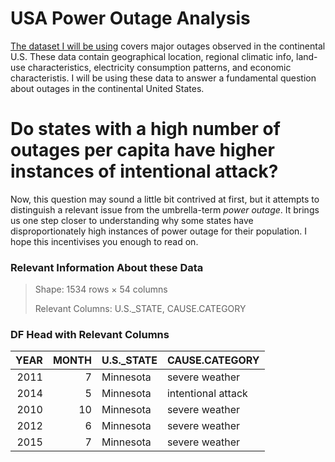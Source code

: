 # USA Power Outage Analysis
[The dataset I will be using](https://engineering.purdue.edu/LASCI/research-data/outages/outagerisks) covers major outages observed in the continental U.S. These data contain geographical location, regional climatic info, land-use characteristics, electricity consumption patterns, and economic characteristis. I will be using these data to answer a fundamental question about outages in the continental United States. 
# Do states with a high number of outages per capita have higher instances of intentional attack?
Now, this question may sound a little bit contrived at first, but it attempts to distinguish a relevant issue from the umbrella-term *power outage*. It brings us one step closer to understanding why some states have disproportionately high instances of power outage for their population. I hope this incentivises you enough to read on.
### Relevant Information About these Data
>
> Shape: 1534 rows × 54 columns
>
> Relevant Columns: U.S._STATE, CAUSE.CATEGORY
>
### DF Head with Relevant Columns
|   YEAR |   MONTH | U.S._STATE   | CAUSE.CATEGORY     |
|-------:|--------:|:-------------|:-------------------|
|   2011 |       7 | Minnesota    | severe weather     |
|   2014 |       5 | Minnesota    | intentional attack |
|   2010 |      10 | Minnesota    | severe weather     |
|   2012 |       6 | Minnesota    | severe weather     |
|   2015 |       7 | Minnesota    | severe weather     |